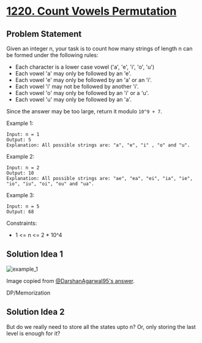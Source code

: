 # [1220. Count Vowels Permutation](https://leetcode.com/problems/count-vowels-permutation/)

## Problem Statement
Given an integer n, your task is to count how many strings of length n can be formed under the following rules:

* Each character is a lower case vowel ('a', 'e', 'i', 'o', 'u')
* Each vowel 'a' may only be followed by an 'e'.
* Each vowel 'e' may only be followed by an 'a' or an 'i'.
* Each vowel 'i' may not be followed by another 'i'.
* Each vowel 'o' may only be followed by an 'i' or a 'u'.
* Each vowel 'u' may only be followed by an 'a'.

Since the answer may be too large, return it modulo `10^9 + 7`.

Example 1:

```
Input: n = 1
Output: 5
Explanation: All possible strings are: "a", "e", "i" , "o" and "u".
```

Example 2:
```
Input: n = 2
Output: 10
Explanation: All possible strings are: "ae", "ea", "ei", "ia", "ie", "io", "iu", "oi", "ou" and "ua".
```

Example 3:
```
Input: n = 5
Output: 68
```

Constraints:
* 1 <= n <= 2 * 10^4

## Solution Idea 1

<img align="middle" src="https://assets.leetcode.com/users/images/6423763e-0cb1-4ecd-af60-a979c08d01b7_1659839040.3599339.png" alt="example_1"/>

Image copied from [@DarshanAgarwal95's answer](https://leetcode.com/problems/count-vowels-permutation/discuss/2390275/C%2B%2B-Clean-code-Well-Explained).

DP/Memorization

## Solution Idea 2
But do we really need to store all the states upto n? Or, only storing the last level is enough for it?
